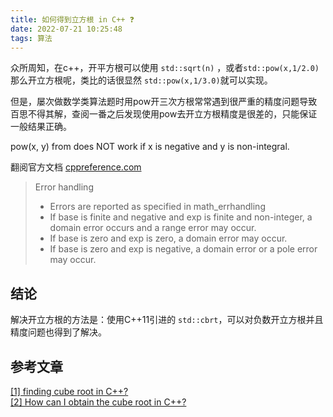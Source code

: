 ```yaml
---
title: 如何得到立方根 in C++ ❓
date: 2022-07-21 10:25:48
tags: 算法
---
```


众所周知，在c++，开平方根可以使用 `std::sqrt(n)` ，或者`std::pow(x,1/2.0)`  
那么开立方根呢，类比的话很显然 `std::pow(x,1/3.0)`就可以实现。

但是，屡次做数学类算法题时用pow开三次方根常常遇到很严重的精度问题导致百思不得其解，查阅一番之后发现使用pow去开立方根精度是很差的，只能保证一般结果正确。

<!--more-->

pow(x, y) from <cmath> does NOT work if x is negative and y is non-integral.

翻阅官方文档 [cppreference.com](https://en.cppreference.com/w/cpp/numeric/math/pow)
>Error handling
> - Errors are reported as specified in math_errhandling
> - If base is finite and negative and exp is finite and non-integer, a domain error occurs and a range error may occur.
> - If base is zero and exp is zero, a domain error may occur.
> - If base is zero and exp is negative, a domain error or a pole error may occur.

## 结论
解决开立方根的方法是：使用C++11引进的 `std::cbrt`，可以对负数开立方根并且精度问题也得到了解决。

## 参考文章
[[1] finding cube root in C++?](https://stackoverflow.com/questions/4269069/finding-cube-root-in-c/4269119#4269119)  
[[2] How can I obtain the cube root in C++?](https://stackoverflow.com/questions/18103769/how-can-i-obtain-the-cube-root-in-c)